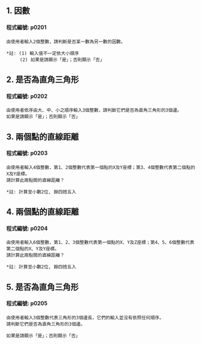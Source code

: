 
## 1. 因數

#### 程式編號: p0201 <p/>
```
由使用者輸入2個整數，請判斷是否某一數為另一數的因數。

*註: (1) 輸入值不一定依大小順序
     (2) 如果是請顯示「是」；否則顯示「否」
```



## 2. 是否為直角三角形

#### 程式編號: p0202 <p/>
```
由使用者依序由大、中、小之順序輸入3個整數，請判斷它們是否為直角三角形的3個邊。
如果是請顯示「是」；否則顯示「否」
```



## 3. 兩個點的直線距離

#### 程式編號: p0203 <p/>
```
由使用者輸入4個整數，第1、2個整數代表第一個點的X及Y座標；第3、4個整數代表第二個點的X及Y座標。
請計算此兩點間的直線距離？

*註: 計算至小數2位, 餘四捨五入
```


## 4. 兩個點的直線距離

#### 程式編號: p0204 <p/>
```
由使用者輸入6個整數，第1、2、3個整數代表第一個點的X、Y及Z座標；第4、5、6個整數代表第二個點的X、Y及Y座標。
請計算此兩點間的直線距離？

*註: 計算至小數2位, 餘四捨五入
```



## 5. 是否為直角三角形

#### 程式編號: p0205 <p/>
```
由使用者輸入3個整數代表三角形的3個邊長，它們的輸入並沒有依照任何順序。
請判斷它們是否為直角三角形的3個邊。

如果是請顯示「是」；否則顯示「否」
```

